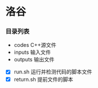 # 洛谷

### 目录列表
- codes
	C++源文件
- inputs
	输入文件
- outputs
	输出文件
- [x] run.sh 运行并检测代码的脚本文件
- [x] return.sh 提前文件的脚本

